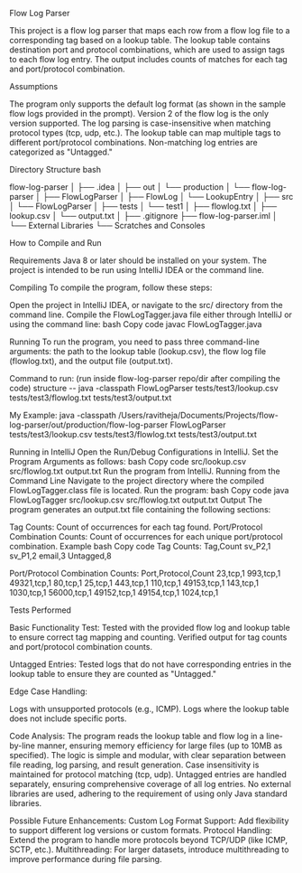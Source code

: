 Flow Log Parser

This project is a flow log parser that maps each row from a flow log file to a corresponding tag based on a lookup table. The lookup table contains destination port and protocol combinations, which are used to assign tags to each flow log entry. The output includes counts of matches for each tag and port/protocol combination.

Assumptions

The program only supports the default log format (as shown in the sample flow logs provided in the prompt).
Version 2 of the flow log is the only version supported.
The log parsing is case-insensitive when matching protocol types (tcp, udp, etc.).
The lookup table can map multiple tags to different port/protocol combinations.
Non-matching log entries are categorized as "Untagged."


Directory Structure
bash

flow-log-parser
│
├── .idea
│
├── out
│   └── production
│       └── flow-log-parser
│           ├── FlowLogParser
│           ├── FlowLog
│           └── LookupEntry
│
├── src
│   └── FlowLogParser
│
├── tests
│   └── test1
│       ├── flowlog.txt
│       ├── lookup.csv
│       └── output.txt
│
├── .gitignore
├── flow-log-parser.iml
│
└── External Libraries
    └── Scratches and Consoles


How to Compile and Run

Requirements
Java 8 or later should be installed on your system.
The project is intended to be run using IntelliJ IDEA or the command line.

Compiling
To compile the program, follow these steps:

Open the project in IntelliJ IDEA, or navigate to the src/ directory from the command line.
Compile the FlowLogTagger.java file either through IntelliJ or using the command line:
bash
Copy code
javac FlowLogTagger.java

Running
To run the program, you need to pass three command-line arguments: the path to the lookup table (lookup.csv), the flow log file (flowlog.txt), and the output file (output.txt).

Command to run:
(run inside flow-log-parser repo/dir after compiling the code)
structure --
java -classpath <path-to-compiled-class-in-out-folder> FlowLogParser tests/test3/lookup.csv tests/test3/flowlog.txt tests/test3/output.txt

My Example:
java -classpath /Users/ravitheja/Documents/Projects/flow-log-parser/out/production/flow-log-parser FlowLogParser tests/test3/lookup.csv tests/test3/flowlog.txt tests/test3/output.txt


Running in IntelliJ
Open the Run/Debug Configurations in IntelliJ.
Set the Program Arguments as follows:
bash
Copy code
src/lookup.csv src/flowlog.txt output.txt
Run the program from IntelliJ.
Running from the Command Line
Navigate to the project directory where the compiled FlowLogTagger.class file is located.
Run the program:
bash
Copy code
java FlowLogTagger src/lookup.csv src/flowlog.txt output.txt
Output
The program generates an output.txt file containing the following sections:

Tag Counts: Count of occurrences for each tag found.
Port/Protocol Combination Counts: Count of occurrences for each unique port/protocol combination.
Example
bash
Copy code
Tag Counts:
Tag,Count
sv_P2,1
sv_P1,2
email,3
Untagged,8

Port/Protocol Combination Counts:
Port,Protocol,Count
23,tcp,1
993,tcp,1
49321,tcp,1
80,tcp,1
25,tcp,1
443,tcp,1
110,tcp,1
49153,tcp,1
143,tcp,1
1030,tcp,1
56000,tcp,1
49152,tcp,1
49154,tcp,1
1024,tcp,1

Tests Performed

Basic Functionality Test:
Tested with the provided flow log and lookup table to ensure correct tag mapping and counting.
Verified output for tag counts and port/protocol combination counts.

Untagged Entries:
Tested logs that do not have corresponding entries in the lookup table to ensure they are counted as "Untagged."

Edge Case Handling:

Logs with unsupported protocols (e.g., ICMP).
Logs where the lookup table does not include specific ports.

Code Analysis:
The program reads the lookup table and flow log in a line-by-line manner, ensuring memory efficiency for large files (up to 10MB as specified).
The logic is simple and modular, with clear separation between file reading, log parsing, and result generation.
Case insensitivity is maintained for protocol matching (tcp, udp).
Untagged entries are handled separately, ensuring comprehensive coverage of all log entries.
No external libraries are used, adhering to the requirement of using only Java standard libraries.

Possible Future Enhancements:
Custom Log Format Support: Add flexibility to support different log versions or custom formats.
Protocol Handling: Extend the program to handle more protocols beyond TCP/UDP (like ICMP, SCTP, etc.).
Multithreading: For larger datasets, introduce multithreading to improve performance during file parsing.
